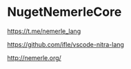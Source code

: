 # NugetNemerleCore
https://t.me/nemerle_lang

https://github.com/ifle/vscode-nitra-lang

http://nemerle.org/
